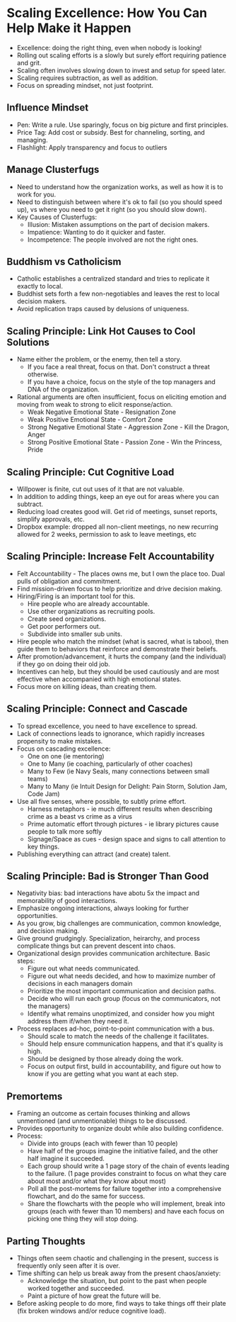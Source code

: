 # Scaling Excellence: How You Can Help Make it Happen

* Excellence: doing the right thing, even when nobody is looking!
* Rolling out scaling efforts is a slowly but surely effort requiring patience and grit.
* Scaling often involves slowing down to invest and setup for speed later.
* Scaling requires subtraction, as well as addition.
* Focus on spreading mindset, not just footprint.

## Influence Mindset

* Pen: Write a rule. Use sparingly, focus on big picture and first principles.
* Price Tag: Add cost or subsidy. Best for channeling, sorting, and managing.
* Flashlight: Apply transparency and focus to outliers

## Manage Clusterfugs

* Need to understand how the organization works, as well as how it is to work for you.
* Need to distinguish between where it's ok to fail (so you should speed up), vs where you need to get it right (so you should slow down).
* Key Causes of Clusterfugs:
  * Illusion: Mistaken assumptions on the part of decision makers.
  * Impatience: Wanting to do it quicker and faster.
  * Incompetence: The people involved are not the right ones.

## Buddhism vs Catholicism

* Catholic establishes a centralized standard and tries to replicate it exactly to local.
* Buddhist sets forth a few non-negotiables and leaves the rest to local decision makers.
* Avoid replication traps caused by delusions of uniqueness.

## Scaling Principle: Link Hot Causes to Cool Solutions

* Name either the problem, or the enemy, then tell a story.
  * If you face a real threat, focus on that. Don't construct a threat otherwise.
  * If you have a choice, focus on the style of the top managers and DNA of the organization.
* Rational arguments are often insufficient, focus on eliciting emotion and moving from weak to strong to elicit response/action.
  * Weak Negative Emotional State - Resignation Zone
  * Weak Positive Emotional State - Comfort Zone
  * Strong Negative Emotional State - Aggression Zone - Kill the Dragon, Anger
  * Strong Positive Emotional State - Passion Zone - Win the Princess, Pride

## Scaling Principle: Cut Cognitive Load

* Willpower is finite, cut out uses of it that are not valuable.
* In addition to adding things, keep an eye out for areas where you can subtract.
* Reducing load creates good will. Get rid of meetings, sunset reports, simplify approvals, etc.
* Dropbox example: dropped all non-client meetings, no new recurring allowed for 2 weeks, permission to ask to leave meetings, etc

## Scaling Principle: Increase Felt Accountability

* Felt Accountability - The places owns me, but I own the place too. Dual pulls of obligation and commitment.
* Find mission-driven focus to help prioritize and drive decision making.
* Hiring/Firing is an important tool for this.
  * Hire people who are already accountable.
  * Use other organizations as recruiting pools.
  * Create seed organizations.
  * Get poor performers out.
  * Subdivide into smaller sub units.
* Hire people who match the mindset (what is sacred, what is taboo), then guide them to behaviors that reinforce and demonstrate their beliefs.
* After promotion/advancement, it hurts the company (and the individual) if they go on doing their old job.
* Incentives can help, but they should be used cautiously and are most effective when accompanied with high emotional states.
* Focus more on killing ideas, than creating them.

## Scaling Principle: Connect and Cascade

* To spread excellence, you need to have excellence to spread.
* Lack of connections leads to ignorance, which rapidly increases propensity to make mistakes.
* Focus on cascading excellence:
  * One on one (ie mentoring)
  * One to Many (ie coaching, particularly of other coaches)
  * Many to Few (ie Navy Seals, many connections between small teams)
  * Many to Many (ie Intuit Design for Delight: Pain Storm, Solution Jam, Code Jam)
* Use all five senses, where possible, to subtly prime effort.
  * Harness metaphors - ie much different results when describing crime as a beast vs crime as a virus
  * Prime automatic effort through pictures - ie library pictures cause people to talk more softly
  * Signage/Space as cues - design space and signs to call attention to key things.
* Publishing everything can attract (and create) talent.

## Scaling Principle: Bad is Stronger Than Good

* Negativity bias: bad interactions have abotu 5x the impact and memorability of good interactions.
* Emphasize ongoing interactions, always looking for further opportunities.
* As you grow, big challenges are communication, common knowledge, and decision making.
* Give ground grudgingly. Specialization, heirarchy, and process complicate things but can prevent descent into chaos.
* Organizational design provides communication architecture. Basic steps:
  * Figure out what needs communicated.
  * Figure out what needs decided, and how to maximize number of decisions in each managers domain
  * Prioritize the most important communication and decision paths.
  * Decide who will run each group (focus on the communicators, not the managers)
  * Identify what remains unoptimized, and consider how you might address them if/when they need it.
* Process replaces ad-hoc, point-to-point communication with a bus.
  * Should scale to match the needs of the challenge it facilitates.
  * Should help ensure communication happens, and that it's quality is high.
  * Should be designed by those already doing the work.
  * Focus on output first, build in accountability, and figure out how to know if you are getting what you want at each step.

## Premortems

* Framing an outcome as certain focuses thinking and allows unmentioned (and unmentionable) things to be discussed.
* Provides opportunity to organize doubt while also building confidence.
* Process:
  * Divide into groups (each with fewer than 10 people)
  * Have half of the groups imagine the initiative failed, and the other half imagine it succeeded.
  * Each group should write a 1 page story of the chain of events leading to the failure. (1 page provides constraint to focus on what they care about most and/or what they know about most)
  * Poll all the post-mortems for failure together into a comprehensive flowchart, and do the same for success.
  * Share the flowcharts with the people who will implement, break into groups (each with fewer than 10 members) and have each focus on picking one thing they will stop doing.

## Parting Thoughts

* Things often seem chaotic and challenging in the present, success is frequently only seen after it is over.
* Time shifting can help us break away from the present chaos/anxiety:
  * Acknowledge the situation, but point to the past when people worked together and succeeded.
  * Paint a picture of how great the future will be.
* Before asking people to do more, find ways to take things off their plate (fix broken windows and/or reduce cognitive load).
